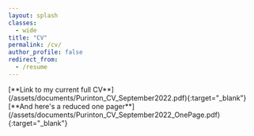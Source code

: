 ```yaml
---
layout: splash
classes:
  - wide
title: "CV"
permalink: /cv/
author_profile: false
redirect_from:
  - /resume
---
```


<div>
  [**Link to my current full CV**](/assets/documents/Purinton_CV_September2022.pdf){:target="_blank"}
</div>

<div>
  [**And here's a reduced one pager**](/assets/documents/Purinton_CV_September2022_OnePage.pdf){:target="_blank"}
</div>